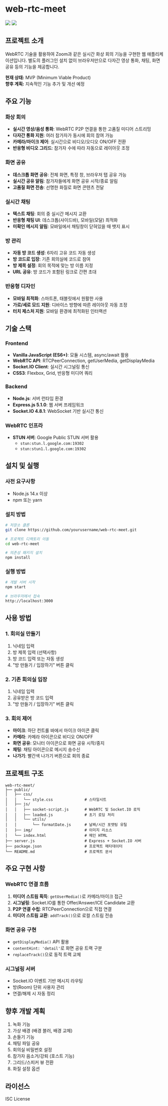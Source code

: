 # web-rtc-meet

![](https://dayoon07.github.io/static-page-test/img/web-rtc-meet-pro-test-img-1.png)
![](https://dayoon07.github.io/static-page-test/img/web-rtc-meet-pro-test-img-2.png)

## 프로젝트 소개

WebRTC 기술을 활용하여 Zoom과 같은 실시간 화상 회의 기능을 구현한 웹 애플리케이션입니다. 별도의 플러그인 설치 없이 브라우저만으로 다자간 영상 통화, 채팅, 화면 공유 등의 기능을 제공합니다.

**현재 상태:** MVP (Minimum Viable Product)  
**향후 계획:** 지속적인 기능 추가 및 개선 예정

## 주요 기능

### 화상 회의
- **실시간 영상/음성 통화**: WebRTC P2P 연결을 통한 고품질 미디어 스트리밍
- **다자간 통화 지원**: 여러 참가자가 동시에 회의 참여 가능
- **카메라/마이크 제어**: 실시간으로 비디오/오디오 ON/OFF 전환
- **반응형 비디오 그리드**: 참가자 수에 따라 자동으로 레이아웃 조정

### 화면 공유
- **데스크톱 화면 공유**: 전체 화면, 특정 창, 브라우저 탭 공유 가능
- **실시간 공유 알림**: 참가자들에게 화면 공유 시작/종료 알림
- **고품질 화면 전송**: 선명한 화질로 화면 콘텐츠 전달

### 실시간 채팅
- **텍스트 채팅**: 회의 중 실시간 메시지 교환
- **반응형 채팅 UI**: 데스크톱(사이드바), 모바일(모달) 최적화
- **미확인 메시지 알림**: 모바일에서 채팅창이 닫혀있을 때 뱃지 표시

### 방 관리
- **자동 방 코드 생성**: 6자리 고유 코드 자동 생성
- **방 코드로 입장**: 기존 회의실에 코드로 참여
- **방 제목 설정**: 회의 목적에 맞는 방 이름 지정
- **URL 공유**: 방 코드가 포함된 링크로 간편 초대

### 반응형 디자인
- **모바일 최적화**: 스마트폰, 태블릿에서 원활한 사용
- **가로/세로 모드 지원**: 디바이스 방향에 따른 레이아웃 자동 조정
- **터치 제스처 지원**: 모바일 환경에 최적화된 인터랙션

## 기술 스택

### Frontend
- **Vanilla JavaScript (ES6+)**: 모듈 시스템, async/await 활용
- **WebRTC API**: RTCPeerConnection, getUserMedia, getDisplayMedia
- **Socket.IO Client**: 실시간 시그널링 통신
- **CSS3**: Flexbox, Grid, 반응형 미디어 쿼리

### Backend
- **Node.js**: 서버 런타임 환경
- **Express.js 5.1.0**: 웹 서버 프레임워크
- **Socket.IO 4.8.1**: WebSocket 기반 실시간 통신

### WebRTC 인프라
- **STUN 서버**: Google Public STUN 서버 활용
  - `stun:stun.l.google.com:19302`
  - `stun:stun1.l.google.com:19302`

## 설치 및 실행

### 사전 요구사항
- Node.js 14.x 이상
- npm 또는 yarn

### 설치 방법

```bash
# 저장소 클론
git clone https://github.com/yourusername/web-rtc-meet.git

# 프로젝트 디렉토리 이동
cd web-rtc-meet

# 의존성 패키지 설치
npm install
```

### 실행 방법

```bash
# 개발 서버 시작
npm start

# 브라우저에서 접속
http://localhost:3000
```

## 사용 방법

### 1. 회의실 만들기
1. 닉네임 입력
2. 방 제목 입력 (선택사항)
3. 방 코드 입력 또는 자동 생성
4. "방 만들기 / 입장하기" 버튼 클릭

### 2. 기존 회의실 입장
1. 닉네임 입력
2. 공유받은 방 코드 입력
3. "방 만들기 / 입장하기" 버튼 클릭

### 3. 회의 제어
- **마이크**: 하단 컨트롤 바에서 마이크 아이콘 클릭
- **카메라**: 카메라 아이콘으로 비디오 ON/OFF
- **화면 공유**: 모니터 아이콘으로 화면 공유 시작/중지
- **채팅**: 채팅 아이콘으로 메시지 송수신
- **나가기**: 빨간색 나가기 버튼으로 회의 종료

## 프로젝트 구조

```
web-rtc-meet/
├── public/
│   ├── css/
│   │   └── style.css              # 스타일시트
│   ├── js/
│   │   ├── socket-script.js       # WebRTC 및 Socket.IO 로직
│   │   ├── loaded.js              # 초기 로딩 처리
│   │   └── utils/
│   │       └── formatDate.js      # 날짜/시간 포맷팅 유틸
│   ├── img/                       # 이미지 리소스
│   └── index.html                 # 메인 HTML
├── server.js                      # Express + Socket.IO 서버
├── package.json                   # 프로젝트 메타데이터
└── README.md                      # 프로젝트 문서
```

## 주요 구현 사항

### WebRTC 연결 흐름
1. **미디어 스트림 획득**: `getUserMedia()`로 카메라/마이크 접근
2. **시그널링**: Socket.IO를 통한 Offer/Answer/ICE Candidate 교환
3. **P2P 연결 수립**: RTCPeerConnection으로 직접 연결
4. **미디어 스트림 교환**: `addTrack()`으로 로컬 스트림 전송

### 화면 공유 구현
- `getDisplayMedia()` API 활용
- `contentHint: 'detail'`로 화면 공유 트랙 구분
- `replaceTrack()`으로 동적 트랙 교체

### 시그널링 서버
- Socket.IO 이벤트 기반 메시지 라우팅
- 방(Room) 단위 사용자 관리
- 연결/해제 시 자동 정리

## 향후 개발 계획

1. 녹화 기능
2. 가상 배경 (배경 블러, 배경 교체)
3. 손들기 기능
4. 채팅 파일 공유
5. 회의실 비밀번호 설정
6. 참가자 음소거/강퇴 (호스트 기능)
7. 그리드/스피커 뷰 전환
8. 화질 설정 옵션

## 라이선스

ISC License
